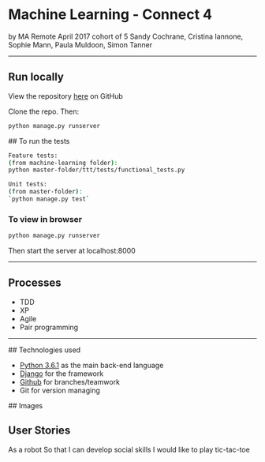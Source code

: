 # Machine Learning - Connect 4
by MA Remote April 2017 cohort of 5
Sandy Cochrane, Cristina Iannone, Sophie Mann, Paula Muldoon, Simon Tanner

---

## Run locally
View the repository [here](https://github.com/pmuldoon86/machine-learning) on GitHub

Clone the repo. Then:

```bash
python manage.py runserver

```
## To run the tests
```bash
Feature tests:
(from machine-learning folder):
python master-folder/ttt/tests/functional_tests.py

Unit tests:
(from master-folder):
`python manage.py test`
```

### To view in browser
```bash
python manage.py runserver
```
Then start the server at localhost:8000

---
## Processes
* TDD
* XP
* Agile
* Pair programming

---
## Technologies used

* [Python 3.6.1](https://www.python.org/) as the main back-end language
* [Django](https://www.djangoproject.com/) for the framework
* [Github](https://github.com/pmuldoon86/machine-learning/) for branches/teamwork
* Git for version managing

## Images

## User Stories
As a robot
So that I can develop social skills
I would like to play tic-tac-toe
